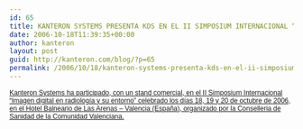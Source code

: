 ```yaml
---
id: 65
title: KANTERON SYSTEMS PRESENTA KDS EN EL II SIMPOSIUM INTERNACIONAL “IMAGEN DIGITAL EN RADIOLOGÍA Y SU ENTORNO”
date: 2006-10-18T11:39:35+00:00
author: kanteron
layout: post
guid: http://kanteron.com/blog/?p=65
permalink: /2006/10/18/kanteron-systems-presenta-kds-en-el-ii-simposium-internacional-imagen-digital-en-radiologia-y-su-entorno/
---
```

<p style="font: normal normal normal 12px/normal Helvetica;margin: 0px">
  <a href="http://www.gacetatecnologica.com/files/File/pdf/Gaceta7_baja.pdf">Kanteron Systems ha participado, con un stand comercial, en el II Simposium Internacional “Imagen digital en radiología y su entorno” celebrado los días 18, 19 y 20 de octubre de 2006, en el Hotel Balneario de Las Arenas &#8211; Valencia (España), organizado por la Conselleria de Sanidad de la Comunidad Valenciana.</a>
</p>